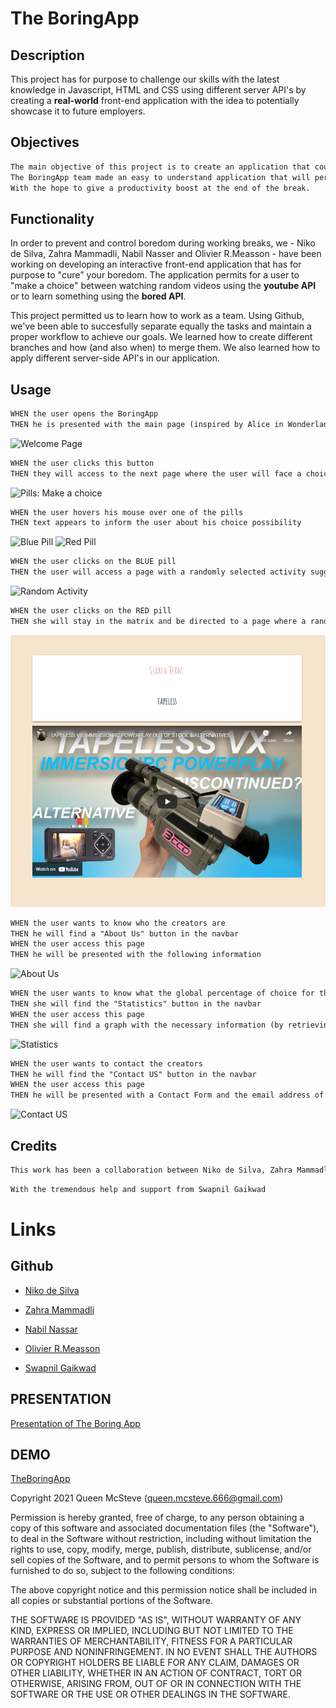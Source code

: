 # **The BoringApp**

## Description

This project has for purpose to challenge our skills with the latest knowledge in Javascript, HTML and CSS using different server API's by creating a **real-world** front-end application with the idea to potentially showcase it to future employers.

## Objectives

```md
The main objective of this project is to create an application that could be related to our daily lives. And since 2 years our daily lives have been more online then ever. Which is factor of daily boredom. Thus the idea to help those people who are in need of a boredom cure.
The BoringApp team made an easy to understand application that will permit the user to cure boredom by entertaining them.
With the hope to give a productivity boost at the end of the break.
```

## Functionality

In order to prevent and control boredom during working breaks, we - Niko de Silva, Zahra Mammadli, Nabil Nasser and Olivier R.Measson - have been working on developing an interactive front-end application that has for purpose to "cure" your boredom.
The application permits for a user to "make a choice" between watching random videos using the **youtube API** or to learn something using the **bored API**.

This project permitted us to learn how to work as a team.
Using Github, we've been able to succesfully separate equally the tasks and maintain a proper workflow to achieve our goals.
We learned how to create different branches and how (and also when) to merge them.
We also learned how to apply different server-side API's in our application.

## Usage

```md
WHEN the user opens the BoringApp
THEN he is presented with the main page (inspired by Alice in Wonderland) where there is one button that will grab the attention and where he can access information such as: About us - Stats & Contacts
```

![Welcome Page](screenshots/welcome-page.png)

```md
WHEN the user clicks this button
THEN they will access to the next page where the user will face a choice between two pills: a blue pill and a red pill (inspired by the matrix)
```

![Pills: Make a choice](screenshots/make-a-choice.png)

```md
WHEN the user hovers his mouse over one of the pills
THEN text appears to inform the user about his choice possibility
```

![Blue Pill](screenshots/blue_pill.png)
![Red Pill](screenshots/red_pill.png)

```md
WHEN the user clicks on the BLUE pill
THEN the user will access a page with a randomly selected activity suggestion from the BoredAPI, and a localstorage item 'bluepills' is created or updated with the count of page visits. The user can decide to complete the activity in the real world, or alternatively watch someone else do it with a button click. This button returns the first YouTube search result for the BoredAPI activity string, as well as creating or updating a localstorage item 'redpills' which counts YouTube videos delivered.
```

![Random Activity](screenshots/click-bluel.png)

```md
WHEN the user clicks on the RED pill
THEN she will stay in the matrix and be directed to a page where a randomly selected word (via a random word api: https://random-word-api.herokuapp.com) is plugged into the YouTube API and the first result is rendered on the screen. When the screen loads, a localstorage item 'redpills' is created or updated with a count of the number of screen loads.
```

![Random Video](screenshots/click-red.png)

```md
WHEN the user wants to know who the creators are
THEN he will find a "About Us" button in the navbar
WHEN the user access this page
THEN he will be presented with the following information
```

![About Us](screenshots/about-us.png)

```md
WHEN the user wants to know what the global percentage of choice for the pills is
THEN she will find the "Statistics" button in the navbar
WHEN the user access this page
THEN she will find a graph with the necessary information (by retrieving stats from the local storage and building it with d3.js)
```

![Statistics](screenshots/statistics.png)

```md
WHEN the user wants to contact the creators
THEN he will find the "Contact US" button in the navbar
WHEN the user access this page
THEN he will be presented with a Contact Form and the email address of the creators
```

![Contact US](screenshots\contact.png)

## Credits

```md
This work has been a collaboration between Niko de Silva, Zahra Mammadli, Nabil Nassar & Olivier R.Measson.
```

```md
With the tremendous help and support from Swapnil Gaikwad
```

# Links

## Github

- [Niko de Silva](https://github.com/queenmcsteve)
- [Zahra Mammadli](https://github.com/ZahraMammadli)
- [Nabil Nassar](https://github.com/nnassarv)
- [Olivier R.Measson](https://github.com/Zeitouna)

- [Swapnil Gaikwad](https://github.com/swapbcs)

## PRESENTATION

[Presentation of The Boring App](https://docs.google.com/presentation/d/1qJnQtA1RolKkoKrJHmYw-cxk2ub0IFlLcYKumZLcC40/edit?usp=sharing)

## DEMO

[TheBoringApp](https://queenmcsteve.github.io/TheBoringApp/index.html)

Copyright 2021 Queen McSteve (queen.mcsteve.666@gmail.com)

Permission is hereby granted, free of charge, to any person obtaining a copy of this software and associated documentation files (the "Software"), to deal in the Software without restriction, including without limitation the rights to use, copy, modify, merge, publish, distribute, sublicense, and/or sell copies of the Software, and to permit persons to whom the Software is furnished to do so, subject to the following conditions:

The above copyright notice and this permission notice shall be included in all copies or substantial portions of the Software.

THE SOFTWARE IS PROVIDED "AS IS", WITHOUT WARRANTY OF ANY KIND, EXPRESS OR IMPLIED, INCLUDING BUT NOT LIMITED TO THE WARRANTIES OF MERCHANTABILITY, FITNESS FOR A PARTICULAR PURPOSE AND NONINFRINGEMENT. IN NO EVENT SHALL THE AUTHORS OR COPYRIGHT HOLDERS BE LIABLE FOR ANY CLAIM, DAMAGES OR OTHER LIABILITY, WHETHER IN AN ACTION OF CONTRACT, TORT OR OTHERWISE, ARISING FROM, OUT OF OR IN CONNECTION WITH THE SOFTWARE OR THE USE OR OTHER DEALINGS IN THE SOFTWARE.

